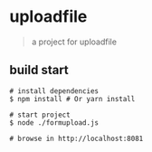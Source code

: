 # uploadfile
> a project for uploadfile

## build start

```base 
# install dependencies
$ npm install # Or yarn install

# start project
$ node ./formupload.js

# browse in http://localhost:8081
```
